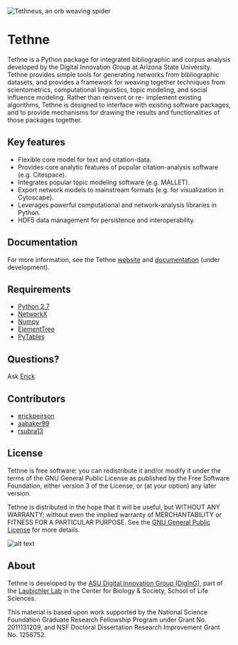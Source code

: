 ![Tethneus, an orb weaving spider](http://diging.github.io/tethne/doc/0.6.1-beta/_static/logo_round.png)

Tethne
======
Tethne is a Python package for integrated bibliographic and corpus analysis developed by the Digital Innovation Group at Arizona State University. Tethne provides simple tools for generating networks from bibliographic datasets, and provides a framework for weaving together techniques from scientometrics, computational linguistics, topic modeling, and social influence modeling. Rather than reinvent or re- implement existing algorithms, Tethne is designed to interface with existing software packages, and to provide mechanisms for drawing the results and functionalities of those packages together.

Key features
------------
* Flexible core model for text and citation-data.
* Provides core analytic features of popular citation-analysis software (e.g. Citespace).
* Integrates popular topic modeling software (e.g. MALLET).
* Export network models to mainstream formats (e.g. for visualization in Cytoscape).
* Leverages powerful computational and network-analysis libraries in Python. 
* HDF5 data management for persistence and interoperability.

Documentation
-------------
For more information, see the Tethne [website](http://diging.github.io/tethne/) and
[documentation](http://diging.github.io/tethne/doc/0.6.1-beta/index.html) (under development).

Requirements
------------
* [Python 2.7](http://www.python.org/)
* [NetworkX](http://networkx.github.io/)
* [Numpy](http://numpy.org)
* [ElementTree](http://docs.python.org/2/library/xml.etree.elementtree.html)
* [PyTables](http://www.pytables.org/moin)

Questions?
----------
Ask [Erick](https://cbs.asu.edu/gradinfo/?page_id=49)

Contributors
------------
* [erickpeirson](http://github.com/erickpeirson)
* [aabaker99](http://github.com/aabaker99)
* [rsubra13](http://github.com/rsubra13)

License
-------
Tethne is free software: you can redistribute it and/or modify
it under the terms of the GNU General Public License as published by
the Free Software Foundation, either version 3 of the License, or
(at your option) any later version.

Tethne is distributed in the hope that it will be useful,
but WITHOUT ANY WARRANTY; without even the implied warranty of
MERCHANTABILITY or FITNESS FOR A PARTICULAR PURPOSE.  See the
[GNU General Public License](http://www.gnu.org/licenses/) for more details.

![alt text](http://www.gnu.org/graphics/gplv3-127x51.png "GNU GPL 3")

About
-----
Tethne is developed by the 
[ASU Digital Innovation Group (DigInG)](http://devo-evo.lab.asu.edu/diging),
part of the [Laubichler Lab](http://devo-evo.lab.asu.edu) in the Center for Biology & 
Society, School of Life Sciences.

This material is based upon work supported by the National Science Foundation Graduate 
Research Fellowship Program under Grant No. 2011131209, and NSF Doctoral Dissertation 
Research Improvement Grant No. 1256752.
